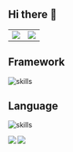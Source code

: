 ## Hi there 👋


<table>
  <tr>
    <td>
      <center>
        <img src="https://github-readme-stats.vercel.app/api?username=fkc-alt&show_icons=true&theme=solarized-light&count_private=true&hide_border=true">
      </center>
    </td>
    <td>
      <center>
        <img src="https://github-readme-stats.vercel.app/api/top-langs/?username=fkc-alt&hide=css,html&hide_border=true">   
      </center>
    </td>
  </tr>
</table>

## Framework

![skills](https://skillicons.dev/icons?i=react,vue,nestjs)

## Language

![skills](https://skillicons.dev/icons?i=js,nodejs,css,ts,html)

<a href="https://github.com/fkc-alt/http-typedi" style="margin-bottom:5px">
  <img align="left" src="https://github-readme-stats.vercel.app/api/pin/?username=fkc-alt&repo=http-typedi" />
</a>

<a href="https://github.com/fkc-alt/vue-vite-decorator-template" style="margin-bottom:5px">
  <img align="left" src="https://github-readme-stats.vercel.app/api/pin/?username=fkc-alt&repo=vue-vite-decorator-template" />
</a>
